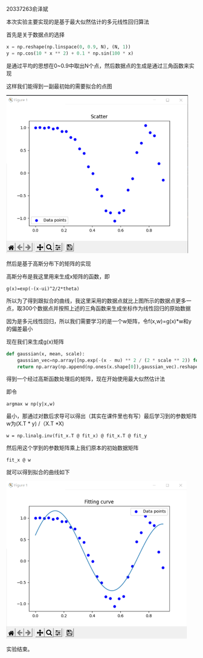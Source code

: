 20337263俞泽斌

本次实验主要实现的是基于最大似然估计的多元线性回归算法

首先是关于数据点的选择

```python
x = np.reshape(np.linspace(0, 0.9, N), (N, 1))
y = np.cos(10 * x ** 2) + 0.1 * np.sin(100 * x)
```

是通过平均的思想在0~0.9中取出N个点，然后数据点的生成是通过三角函数来实现

这样我们能得到一副最初始的需要拟合的点图

<img src="photo/1.png" style="zoom:60%;" />

然后是基于高斯分布下的矩阵的实现

高斯分布是我这里用来生成x矩阵的函数，即

```
g(x)=exp(-(x-ui)^2/2*theta)
```

所以为了得到跟拟合的曲线，我这里采用的数据点就比上图所示的数据点更多一点，取300个数据点并按照上述的三角函数来生成坐标作为线性回归的原始数据

因为是多元线性回归，所以我们需要学习的是一个w矩阵，令f(x,w)=g(x)*w和y的偏差最小

现在我们来生成g(x)矩阵

```python
def gaussian(x, mean, scale):
    gaussian_vec=np.array([np.exp(-(x - mu) ** 2 / (2 * scale ** 2)) for mu in mean])
    return np.array(np.append(np.ones(x.shape[0]),gaussian_vec).reshape(1 + len(mean), len(x)).T)
```

得到一个经过高斯函数处理后的矩阵，现在开始使用最大似然估计法

即令

```
argmax w np(y|x,w)
```

最小，那通过对数后求导可以得出（其实在课件里也有写）最后学习到的参数矩阵w为(X.T * y) /（X.T *X)

```
w = np.linalg.inv(fit_x.T @ fit_x) @ fit_x.T @ fit_y 
```

然后用这个学到的参数矩阵乘上我们原本的初始数据矩阵

```
fit_x @ w
```

就可以得到拟合的曲线如下

<img src="photo/2.png" style="zoom:60%;" />

实验结束。